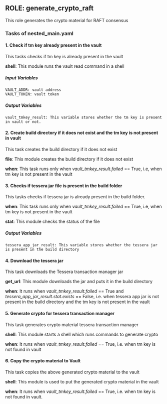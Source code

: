 ## ROLE: generate_crypto_raft
This role generates the crypto material for RAFT consensus

### Tasks of nested_main.yaml

#### 1. Check if tm key already present in the vault
This tasks checks if tm key is already present in the vault

**shell**: This module runs the vault read command in a shell

##### Input Variables

    VAULT_ADDR: vault address
    VAULT_TOKEN: vault token

##### Output Variables

    vault_tmkey_result: This variable stores whether the tm key is present in vault or not.

#### 2. Create build directory if it does not exist and the tm key is not present in vault
This task creates the build directory if it does not exist

**file**: This module creates the build directory if it does not exist  

**when**: This task runs only when *vault_tmkey_result.failed* == True, i.e, when tm key is not present in the vault  

#### 3. Checks if tessera jar file is present in the build folder
This tasks checks if tessera jar is already present in the build folder.  

**when**: This task runs only when *vault_tmkey_result.failed* == True, i.e, when tm key is not present in the vault  

**stat**: This module checks the status of the file

##### Output Variables

    tessera_app_jar_result: This variable stores whether the tessera jar is present in the build directory

#### 4. Download the tessera jar
This task downloads the Tessera transaction manager jar

**get_url**: This module downloads the jar and puts it in the build directory

**when**: It runs when *vault_tmkey_result.failed* == True and *tessera_app_jar_result.stat.exists* == False, i.e. when tessera app jar is not present in the build directory and the tm key is not present in the vault

#### 5. Generate crypto for tessera transaction manager
This task generates crypto material tessera transaction manager

**shell**: This module starts a shell which runs commands to generate crypto


**when**: It runs when *vault_tmkey_result.failed* == True, i.e. when tm key is not found in vault

#### 6. Copy the crypto material to Vault
This task copies the above generated crypto material to the vault

**shell**: This module is used to put the generated crypto material in the vault

**when**: It runs when *vault_tmkey_result.failed* == True, i.e. when tm key is not found in vault.

